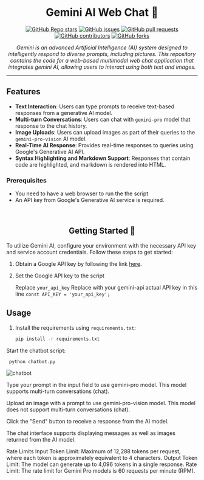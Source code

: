 
<h1 align="center">Gemini AI Web Chat 🌌</h1>

<p align="center">
  <a href="https://github.com/bisnuray/GeminiAiWeb/stargazers"><img src="https://img.shields.io/github/stars/bisnuray/GeminiAiWeb?color=blue&style=flat" alt="GitHub Repo stars"></a>
  <a href="https://github.com/bisnuray/GeminiAiWeb/issues"><img src="https://img.shields.io/github/issues/bisnuray/GeminiAiWeb" alt="GitHub issues"></a>
  <a href="https://github.com/bisnuray/GeminiAiWeb/pulls"><img src="https://img.shields.io/github/issues-pr/bisnuray/GeminiAiWeb" alt="GitHub pull requests"></a>
  <a href="https://github.com/bisnuray/GeminiAiWeb/graphs/contributors"><img src="https://img.shields.io/github/contributors/bisnuray/GeminiAiWeb?style=flat" alt="GitHub contributors"></a>
  <a href="https://github.com/bisnuray/GeminiAiWeb/network/members"><img src="https://img.shields.io/github/forks/bisnuray/GeminiAiWeb?style=flat" alt="GitHub forks"></a>
</p>

<p align="center">
  <em>Gemini is an advanced Artificial Intelligence (AI) system designed to intelligently respond to diverse prompts, including pictures. This repository contains the code for a web-based multimodal web chat application that integrates gemini AI, allowing users to interact using both text and images.</em>
</p>
<hr>

## Features

- **Text Interaction**: Users can type prompts to receive text-based responses from a generative AI model.
- **Multi-turn Conversations**: Users can chat with `gemini-pro` model that response to the chat history.
- **Image Uploads**: Users can upload images as part of their queries to the `gemini-pro-vision` AI model.
- **Real-Time AI Response**: Provides real-time responses to queries using Google's Generative AI API.
- **Syntax Highlighting and Markdown Support**: Responses that contain code are highlighted, and markdown is rendered into HTML.

### Prerequisites

- You need to have a web browser to run the the script
- An API key from Google's Generative AI service is required.
</br>
<h2 align="center">Getting Started 🚀</h2>

To utilize Gemini AI, configure your environment with the necessary API key and service account credentials. Follow these steps to get started:

1. Obtain a Google API key by following the link [here](https://makersuite.google.com/app/apikey). 

2. Set the Google API key to the script

   Replace `your_api_key` Replace with your gemini-api actual API key in this line `const API_KEY = 'your_api_key';`

## Usage

1. Install the requirements using `requirements.txt`:
   ```sh
   pip install -r requirements.txt
Start the chatbot script:
  
     
     python chatbot.py





![chatbot](https://github.com/user-attachments/assets/c9cbe081-32a3-4e58-a0b5-bb84be716e2f)


Type your prompt in the input field to use gemini-pro model. This model supports multi-turn conversations (chat).

Upload an image with a prompt to use gemini-pro-vision model. This model does not support multi-turn conversations (chat).

Click the "Send" button to receive a response from the AI model.

The chat interface supports displaying messages as well as images returned from the AI model.

Rate Limits
Input Token Limit: Maximum of 12,288 tokens per request, where each token is approximately equivalent to 4 characters.
Output Token Limit: The model can generate up to 4,096 tokens in a single response.
Rate Limit: The rate limit for Gemini Pro models is 60 requests per minute (RPM).








